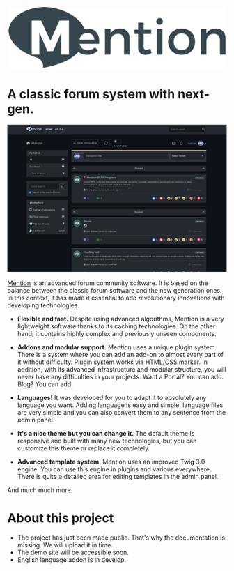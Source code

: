 <p align="center">
    <picture>
        <source media="(prefers-color-scheme: dark)"
            srcset="https://raw.githubusercontent.com/mentionbb/.github/main/profile/logo-nightmode.svg">
        <source media="(prefers-color-scheme: light)"
            srcset="https://github.com/mentionbb/.github/blob/main/profile/logo.svg">
        <img alt="Mention logo" src="https://github.com/mentionbb/.github/blob/main/profile/logo.svg"
            width="500px">
    </picture>
</p>

# A classic forum system with next-gen.

<p align="center">
    <picture>
        <img alt="Mention Index" src="https://github.com/mentionbb/.github/blob/main/screenshots/index-01-dark-1.jpg?raw=true"
            width="700px">
    </picture>
</p>

[Mention](https://mentionbb.com/community) is an advanced forum community software. It is based on the balance between the classic forum software and the new generation ones. In this context, it has made it essential to add revolutionary innovations with developing technologies.
- **Flexible and fast.** Despite using advanced algorithms, Mention is a very lightweight software thanks to its caching technologies. On the other hand, it contains highly complex and previously unseen components.

- **Addons and modular support.** Mention uses a unique plugin system. There is a system where you can add an add-on to almost every part of it without difficulty. Plugin system works via HTML/CSS marker. In addition, with its advanced infrastructure and modular structure, you will never have any difficulties in your projects. Want a Portal? You can add. Blog? You can add.

- **Languages!** It was developed for you to adapt it to absolutely any language you want. Adding language is easy and simple, language files are very simple and you can also convert them to any sentence from the admin panel.

- **It's a nice theme but you can change it.** The default theme is responsive and built with many new technologies, but you can customize this theme or replace it completely.

- **Advanced template system.** Mention uses an improved Twig 3.0 engine. You can use this engine in plugins and various everywhere. There is quite a detailed area for editing templates in the admin panel.

And much much more.

# About this project
- The project has just been made public. That's why the documentation is missing. We will upload it in time.
- The demo site will be accessible soon.
- English language addon is in develop.
